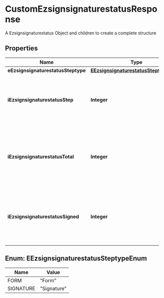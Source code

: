 

# CustomEzsignsignaturestatusResponse

A Ezsignsignaturestatus Object and children to create a complete structure

## Properties

| Name | Type | Description | Notes |
|------------ | ------------- | ------------- | -------------|
|**eEzsignsignaturestatusSteptype** | [**EEzsignsignaturestatusSteptypeEnum**](#EEzsignsignaturestatusSteptypeEnum) | Type of step |  |
|**iEzsignsignaturestatusStep** | **Integer** | The step at which the Ezsignsigner will be invited to sign or fill the form fields |  |
|**iEzsignsignaturestatusTotal** | **Integer** | The total number of signature or form fields the Ezsignsigner must process at the current step |  |
|**iEzsignsignaturestatusSigned** | **Integer** | The number of signature or form fields the Ezsignsigner has already processed at the current step |  |



## Enum: EEzsignsignaturestatusSteptypeEnum

| Name | Value |
|---- | -----|
| FORM | &quot;Form&quot; |
| SIGNATURE | &quot;Signature&quot; |



